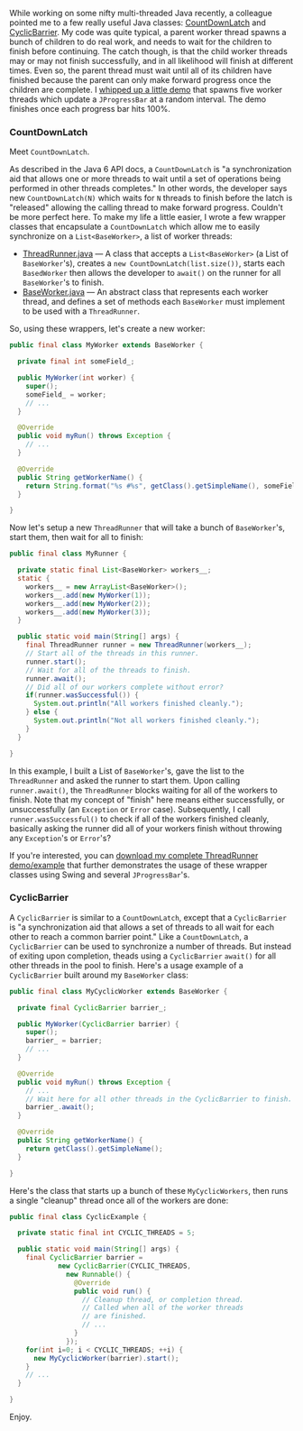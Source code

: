 While working on some nifty multi-threaded Java recently, a colleague pointed me to a few really useful Java classes: [CountDownLatch](http://java.sun.com/javase/6/docs/api/java/util/concurrent/CountDownLatch.html) and [CyclicBarrier](http://java.sun.com/javase/6/docs/api/java/util/concurrent/CyclicBarrier.html).  My code was quite typical, a parent worker thread spawns a bunch of children to do real work, and needs to wait for the children to finish before continuing.  The catch though, is that the child worker threads may or may not finish successfully, and in all likelihood will finish at different times.  Even so, the parent thread must wait until all of its children have finished because the parent can only make forward progress once the children are complete.  I [whipped up a little demo](static/entries/understanding-javas-countdownlatch/kolich.com-countdownlatch-swing-example.zip) that spawns five worker threads which update a `JProgressBar` at a random interval.  The demo finishes once each progress bar hits 100%.

### CountDownLatch

Meet `CountDownLatch`.

As described in the Java 6 API docs, a `CountDownLatch` is "a synchronization aid that allows one or more threads to wait until a set of operations being performed in other threads completes."  In other words, the developer says new `CountDownLatch(N)` which waits for `N` threads to finish before the latch is "released" allowing the calling thread to make forward progress.  Couldn't be more perfect here.  To make my life a little easier, I wrote a few wrapper classes that encapsulate a `CountDownLatch` which allow me to easily synchronize on a `List<BaseWorker>`, a list of worker threads:

* [ThreadRunner.java](static/entries/understanding-javas-countdownlatch/ThreadRunner.java) &mdash; A class that accepts a `List<BaseWorker>` (a List of `BaseWorker`'s), creates a `new CountDownLatch(list.size())`, starts each `BasedWorker` then allows the developer to `await()` on the runner for all `BaseWorker`'s to finish.
* [BaseWorker.java](static/entries/understanding-javas-countdownlatch/BaseWorker.java) &mdash; An abstract class that represents each worker thread, and defines a set of methods each `BaseWorker` must implement to be used with a `ThreadRunner`.

So, using these wrappers, let's create a new worker:

```java
public final class MyWorker extends BaseWorker {

  private final int someField_;

  public MyWorker(int worker) {
    super();
    someField_ = worker;
    // ...
  }

  @Override
  public void myRun() throws Exception {
    // ...
  }

  @Override
  public String getWorkerName() {
    return String.format("%s #%s", getClass().getSimpleName(), someField_);
  }

}
```

Now let's setup a new `ThreadRunner` that will take a bunch of `BaseWorker`'s, start them, then wait for all to finish:

```java
public final class MyRunner {

  private static final List<BaseWorker> workers__;
  static {
    workers__ = new ArrayList<BaseWorker>();
    workers__.add(new MyWorker(1));
    workers__.add(new MyWorker(2));
    workers__.add(new MyWorker(3));
  }

  public static void main(String[] args) {
    final ThreadRunner runner = new ThreadRunner(workers__);
    // Start all of the threads in this runner.
    runner.start();
    // Wait for all of the threads to finish.
    runner.await();
    // Did all of our workers complete without error?
    if(runner.wasSuccessful()) {
      System.out.println("All workers finished cleanly.");
    } else {
      System.out.println("Not all workers finished cleanly.");
    }
  }

}
```

In this example, I built a List of `BaseWorker`'s, gave the list to the `ThreadRunner` and asked the runner to start them.  Upon calling `runner.await()`, the `ThreadRunner` blocks waiting for all of the workers to finish.  Note that my concept of "finish" here means either successfully, or unsuccessfully (an `Exception` or `Error` case).  Subsequently, I call `runner.wasSuccessful()` to check if all of the workers finished cleanly, basically asking the runner did all of your workers finish without throwing any `Exception`'s or `Error`'s?

If you're interested, you can [download my complete ThreadRunner demo/example](static/entries/understanding-javas-countdownlatch/kolich.com-countdownlatch-swing-example.zip) that further demonstrates the usage of these wrapper classes using Swing and several `JProgressBar`'s.

### CyclicBarrier

A `CyclicBarrier` is similar to a `CountDownLatch`, except that a `CyclicBarrier` is "a synchronization aid that allows a set of threads to all wait for each other to reach a common barrier point."  Like a `CountDownLatch`, a `CyclicBarrier` can be used to synchronize a number of threads.  But instead of exiting upon completion, theads using a `CyclicBarrier` `await()` for all other threads in the pool to finish.  Here's a usage example of a `CyclicBarrier` built around my `BaseWorker` class:

```java
public final class MyCyclicWorker extends BaseWorker {

  private final CyclicBarrier barrier_;

  public MyWorker(CyclicBarrier barrier) {
    super();
    barrier_ = barrier;
    // ...
  }

  @Override
  public void myRun() throws Exception {
    // ...
    // Wait here for all other threads in the CyclicBarrier to finish.
    barrier_.await();
  }

  @Override
  public String getWorkerName() {
    return getClass().getSimpleName();
  }

}
```

Here's the class that starts up a bunch of these `MyCyclicWorkers`, then runs a single "cleanup" thread once all of the workers are done:

```java
public final class CyclicExample {

  private static final int CYCLIC_THREADS = 5;

  public static void main(String[] args) {
    final CyclicBarrier barrier =
            new CyclicBarrier(CYCLIC_THREADS,
              new Runnable() {
                @Override
                public void run() {
                  // Cleanup thread, or completion thread.
                  // Called when all of the worker threads
                  // are finished.
                  // ...
                }
              });
    for(int i=0; i < CYCLIC_THREADS; ++i) {
      new MyCyclicWorker(barrier).start();
    }
    // ...
  }

}
```

Enjoy.